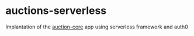 # auctions-serverless

Implantation of the [auction-core](https://github.com/qtempo/auctions-core) app using serverless framework and auth0